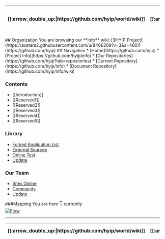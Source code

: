 <table>
  <thead>
    <tr>
      <th>[[:arrow_double_up:|https://github.com/hyip/world/wiki]]</th>
      <th>[[:arrow_up_small:|https://github.com/hyip/info/wiki]]</th>
      <th>[[:rewind:|https://github.com/hyip/rating]] [[Key|https://github.com/hyip/rating]]</th>
      <th>[[:arrow_backward:|https://github.com/hyipmonitor/hyipmonitor.github.io]] [[Core|https://github.com/hyipmonitor/hyipmonitor.github.io]]</th>
      <th>[[:repeat:|Home]] [[Reload|Home]]</th>
      <th>[[Next|Introduction]] [[:arrow_forward:|Introduction]]</th>
      <th>[[Last|Reserved3]] [[:fast_forward:|[Mapping]-Overall]]</th>
      <th>[[:arrow_down_small:|https://github.com/hyip/rating/wiki/Introduction]]</th>
      <th>[[:arrow_double_down:|https://github.com/hyip/rating/wiki]]</th>
    </tr>
  </thead>
</table>
## Organization
You are browsing our **info** wiki:        
[![HYIP Project](https://avatars2.githubusercontent.com/u/8466209?v=3&s=460)](https://github.com/hyip)    
## Navigation
* [Home](https://github.com/hyip)
* [Project Info](https://github.com/hyip/info)
* [Our Repositories](https://github.com/hyip?tab=repositories)
* [Current Repository](https://github.com/hyip/info)
* [Document Repository](https://github.com/hyip/info/wiki)

### Contents
* [[Introduction]]
* [[Reserved1]]
* [[Reserved2]]
* [[Reserved3]]
* [[Reserved4]]
* [[Reserved5]]

### Library
* [Forked Application List](%5BHOW-TO%5D-Installation)
* [External Sources](%5BHOW-TO%5D-How-To-Blog)
* [Online Test](%5BHOW-TO%5D-Pagination)
* [Update](%5BHOW-TO%5D-Using-Nginx-with-Phile)

### Our Team
* [Sites Online](%5BCOMMUNITY%5D-Sites-using-Phile)
* [Community](%5BCOMMUNITY%5D-Plugins)
* [Update](%5BCOMMUNITY%5D-Themes)

###Mapping
You are here :point_down: currently         
[![Flow](https://hyipworld.github.io/images/github/doc/info.png)](https://github.com/hyip/info/wiki/%5BFlow%5D-Overall-Flow-Diagram)   
***
<table>
  <thead>
    <tr>
      <th>[[:arrow_double_up:|https://github.com/hyip/world/wiki]]</th>
      <th>[[:arrow_up_small:|https://github.com/hyip/info/wiki]]</th>
      <th>[[:rewind:|https://github.com/hyip/rating]] [[Key|https://github.com/hyip/rating]]</th>
      <th>[[:arrow_backward:|https://github.com/hyipmonitor/hyipmonitor.github.io]] [[Core|https://github.com/hyipmonitor/hyipmonitor.github.io]]</th>
      <th>[[:repeat:|Home]] [[Reload|Home]]</th>
      <th>[[Next|Introduction]] [[:arrow_forward:|Introduction]]</th>
      <th>[[Last|Reserved3]] [[:fast_forward:|Reserved3]]</th>
      <th>[[:arrow_down_small:|https://github.com/hyip/rating/wiki/Introduction]]</th>
      <th>[[:arrow_double_down:|https://github.com/hyip/rating/wiki]]</th>
    </tr>
  </thead>
</table>
 